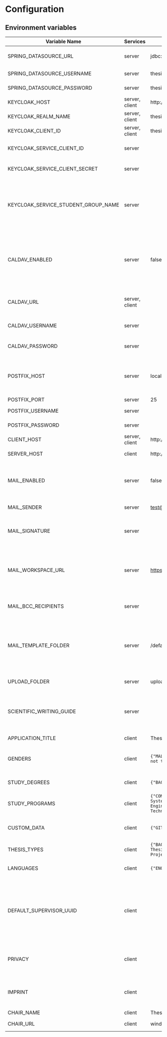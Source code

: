 # Configuration

## Environment variables

| Variable Name                       | Services       | Default Value                                                                                                                                                                                         | Description                                                                                               |
|-------------------------------------|----------------|-------------------------------------------------------------------------------------------------------------------------------------------------------------------------------------------------------|-----------------------------------------------------------------------------------------------------------|
| SPRING_DATASOURCE_URL               | server         | jdbc:postgresql://localhost:5432/thesis-track                                                                                                                                                         | Postgres connection url                                                                                   |
| SPRING_DATASOURCE_USERNAME          | server         | thesis-track-postgres                                                                                                                                                                                 | Postgres username                                                                                         |
| SPRING_DATASOURCE_PASSWORD          | server         | thesis-track-postgres                                                                                                                                                                                 | Postgres password                                                                                         |
| KEYCLOAK_HOST                       | server, client | http://localhost:8081                                                                                                                                                                                 | Keycloak hostname                                                                                         |
| KEYCLOAK_REALM_NAME                 | server, client | thesis-track                                                                                                                                                                                          | Keycloak realm name                                                                                       |
| KEYCLOAK_CLIENT_ID                  | server, client | thesis-track-app                                                                                                                                                                                      | Keycloak client id                                                                                        |
| KEYCLOAK_SERVICE_CLIENT_ID          | server         |                                                                                                                                                                                                       | Keycloak service client id                                                                                |
| KEYCLOAK_SERVICE_CLIENT_SECRET      | server         |                                                                                                                                                                                                       | Keycloak service client secret                                                                            |
| KEYCLOAK_SERVICE_STUDENT_GROUP_NAME | server         |                                                                                                                                                                                                       | Keycloak group name that should be assigned when a student starts writing a thesis                        |
| CALDAV_ENABLED                      | server         | false                                                                                                                                                                                                 | Enable calendar integration. If enabled scheduled presentations will be added to the calendar             |
| CALDAV_URL                          | server, client |                                                                                                                                                                                                       | CalDav URL where the events should be added                                                               |
| CALDAV_USERNAME                     | server         |                                                                                                                                                                                                       | CalDav username for authentication                                                                        |
| CALDAV_PASSWORD                     | server         |                                                                                                                                                                                                       | CalDav password for authentication                                                                        |
| POSTFIX_HOST                        | server         | localhost                                                                                                                                                                                             | Postfix host to send emails. Only required if emails are enabled.                                         |
| POSTFIX_PORT                        | server         | 25                                                                                                                                                                                                    | Postfix port                                                                                              |
| POSTFIX_USERNAME                    | server         |                                                                                                                                                                                                       | Postfix username                                                                                          |
| POSTFIX_PASSWORD                    | server         |                                                                                                                                                                                                       | Postfix password                                                                                          |
| CLIENT_HOST                         | server, client | http://localhost:3000                                                                                                                                                                                 | Hosting url of client                                                                                     |
| SERVER_HOST                         | client         | http://localhost:8080                                                                                                                                                                                 | Hosting url of server                                                                                     |
| MAIL_ENABLED                        | server         | false                                                                                                                                                                                                 | If set to true, the application will try to send emails via Postfix                                       |
| MAIL_SENDER                         | server         | test@ios.ase.cit.tum.de                                                                                                                                                                               | Sender email address                                                                                      |
| MAIL_SIGNATURE                      | server         |                                                                                                                                                                                                       | Signature of the chair's supervisor / of the chair in general                                             |
| MAIL_WORKSPACE_URL                  | server         | https://slack.com                                                                                                                                                                                     | URL to the workspace where students can connect with advisors and supervisors                             |
| MAIL_BCC_RECIPIENTS                 | server         |                                                                                                                                                                                                       | Default BCC recipients for important emails                                                               |
| MAIL_TEMPLATE_FOLDER                | server         | /default-mail-templates                                                                                                                                                                               | Folder where mail templates are stored. If not set, it will use the default emails of the repository      |
| UPLOAD_FOLDER                       | server         | uploads                                                                                                                                                                                               | Folder where uploaded files will be stored                                                                |
| SCIENTIFIC_WRITING_GUIDE            | server         |                                                                                                                                                                                                       | Link to a guide that explains scientific writing at the chair                                             |
| APPLICATION_TITLE                   | client         | Thesis Track                                                                                                                                                                                          | HTML title of the client                                                                                  |
| GENDERS                             | client         | `{"MALE":"Male","FEMALE":"Female","OTHER":"Other","PREFER_NOT_TO_SAY":"Prefer not to say"}`                                                                                                           | Available genders that a user can configure                                                               |
| STUDY_DEGREES                       | client         | `{"BACHELOR":"Bachelor","MASTER":"Master"}`                                                                                                                                                           | Available study degrees                                                                                   |
| STUDY_PROGRAMS                      | client         | `{"COMPUTER_SCIENCE":"Computer Science","INFORMATION_SYSTEMS":"Information Systems","GAMES_ENGINEERING":"Games Engineering","MANAGEMENT_AND_TECHNOLOGY":"Management and Technology","OTHER":"Other"}` | Available study programs                                                                                  |
| CUSTOM_DATA                         | client         | `{"GITHUB":"Github Profile"}`                                                                                                                                                                         | Additional data the user can add to the profile                                                           |
| THESIS_TYPES                        | client         | `{"BACHELOR":"Bachelor Thesis","MASTER":"Master Thesis","INTERDISCIPLINARY_PROJECT":"Interdisciplinary Project","GUIDED_RESEARCH":"Guided Research"}`                                                 | Available thesis types                                                                                    |
| LANGUAGES                           | client         | `{"ENGLISH":"English","GERMAN":"German"}`                                                                                                                                                             | Available languages for presentations                                                                     |
| DEFAULT_SUPERVISOR_UUID             | client         |                                                                                                                                                                                                       | The user UUID from the database if a default supervisor should be selected when creating topics or theses |
| PRIVACY                             | client         |                                                                                                                                                                                                       | Privacy content (Allows richtext format)                                                                  |
| IMPRINT                             | client         |                                                                                                                                                                                                       | Imprint content (Allows richtext format)                                                                  |
| CHAIR_NAME                          | client         | Thesis Track                                                                                                                                                                                          | Chair name                                                                                                |
| CHAIR_URL                           | client         | window.origin                                                                                                                                                                                         | URL to chair website                                                                                      |